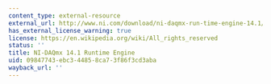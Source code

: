 ```yaml
---
content_type: external-resource
external_url: http://www.ni.com/download/ni-daqmx-run-time-engine-14.1/4954/en/
has_external_license_warning: true
license: https://en.wikipedia.org/wiki/All_rights_reserved
status: ''
title: NI-DAQmx 14.1 Runtime Engine
uid: 09847743-ebc3-4485-8ca7-3f86f3cd3aba
wayback_url: ''
---
```

